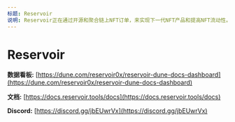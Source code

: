 ```yaml
---
标题: Reservoir
说明: Reservoir正在通过开源和聚合链上NFT订单，来实现下一代NFT产品和提高NFT流动性。
---
```


# Reservoir

**数据看板:** [https://dune.com/reservoir0x/reservoir-dune-docs-dashboard](https://dune.com/reservoir0x/reservoir-dune-docs-dashboard)

**文档:** [https://docs.reservoir.tools/docs](https://docs.reservoir.tools/docs)

**Discord:** [https://discord.gg/jbEUwrVx](https://discord.gg/jbEUwrVx)
